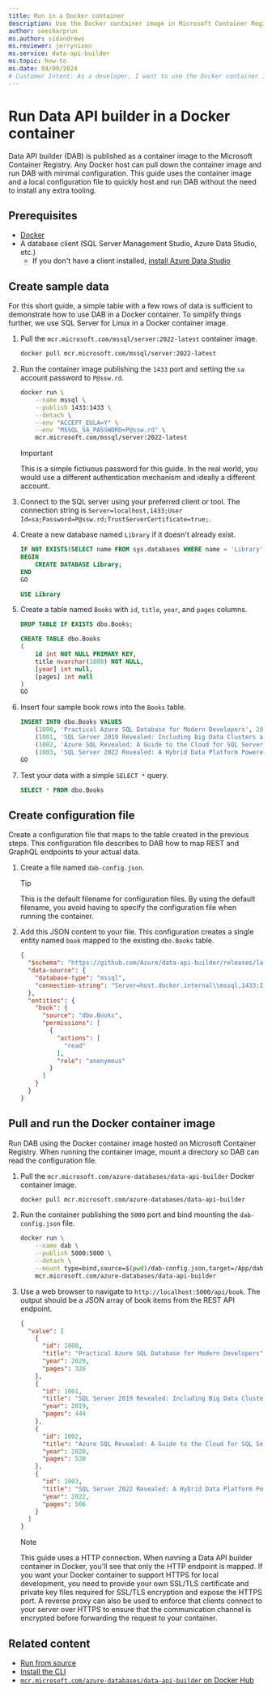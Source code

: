 ```yaml
---
title: Run in a Docker container
description: Use the Docker container image in Microsoft Container Registry to run Data API builder locally or in an Azure hosting service.
author: seesharprun
ms.author: sidandrews
ms.reviewer: jerrynixon
ms.service: data-api-builder
ms.topic: how-to
ms.date: 04/09/2024
# Customer Intent: As a developer, I want to use the Docker container image, so that I can run Data API builder anywhere in a portable fashion.
---
```


# Run Data API builder in a Docker container

Data API builder (DAB) is published as a container image to the Microsoft Container Registry. Any Docker host can pull down the container image and run DAB with minimal configuration. This guide uses the container image and a local configuration file to quickly host and run DAB without the need to install any extra tooling.

## Prerequisites

- [Docker](https://www.docker.com/products/docker-desktop/)
- A database client (SQL Server Management Studio, Azure Data Studio, etc.)
  - If you don't have a client installed, [install Azure Data Studio](/azure-data-studio/download-azure-data-studio)

## Create sample data

For this short guide, a simple table with a few rows of data is sufficient to demonstrate how to use DAB in a Docker container. To simplify things further, we use SQL Server for Linux in a Docker container image.

1. Pull the `mcr.microsoft.com/mssql/server:2022-latest` container image.

    ```bash
    docker pull mcr.microsoft.com/mssql/server:2022-latest
    ```

1. Run the container image publishing the `1433` port and setting the `sa` account password to `P@ssw.rd`.

    ```bash
    docker run \
        --name mssql \
        --publish 1433:1433 \
        --detach \
        --env "ACCEPT_EULA=Y" \
        --env "MSSQL_SA_PASSWORD=P@ssw.rd" \
        mcr.microsoft.com/mssql/server:2022-latest
    ```

    > [!IMPORTANT]
    > This is a simple fictiuous password for this guide. In the real world, you would use a different authentication mechanism and ideally a different account.

1. Connect to the SQL server using your preferred client or tool. The connection string is `Server=localhost,1433;User Id=sa;Password=P@ssw.rd;TrustServerCertificate=true;`.

1. Create a new database named `Library` if it doesn't already exist.

    ```sql
    IF NOT EXISTS(SELECT name FROM sys.databases WHERE name = 'Library')
    BEGIN
        CREATE DATABASE Library;
    END
    GO

    USE Library
    ```

1. Create a table named `Books` with `id`, `title`, `year`, and `pages` columns.

    ```sql
    DROP TABLE IF EXISTS dbo.Books;

    CREATE TABLE dbo.Books
    (
        id int NOT NULL PRIMARY KEY,
        title nvarchar(1000) NOT NULL,
        [year] int null,
        [pages] int null
    )
    GO
    ```

1. Insert four sample book rows into the `Books` table.

    ```sql
    INSERT INTO dbo.Books VALUES
        (1000, 'Practical Azure SQL Database for Modern Developers', 2020, 326),
        (1001, 'SQL Server 2019 Revealed: Including Big Data Clusters and Machine Learning', 2019, 444),
        (1002, 'Azure SQL Revealed: A Guide to the Cloud for SQL Server Professionals', 2020, 528),
        (1003, 'SQL Server 2022 Revealed: A Hybrid Data Platform Powered by Security, Performance, and Availability', 2022, 506)
    GO
    ```

1. Test your data with a simple `SELECT *` query.

    ```sql
    SELECT * FROM dbo.Books
    ```

## Create configuration file

Create a configuration file that maps to the table created in the previous steps. This configuration file describes to DAB how to map REST and GraphQL endpoints to your actual data.

1. Create a file named `dab-config.json`.

    > [!TIP]
    > This is the default filename for configuration files. By using the default filename, you avoid having to specify the configuration file when running the container.

1. Add this JSON content to your file. This configuration creates a single entity named `book` mapped to the existing `dbo.Books` table.

    ```json
    {
      "$schema": "https://github.com/Azure/data-api-builder/releases/latest/download/dab.draft.schema.json",
      "data-source": {
        "database-type": "mssql",
        "connection-string": "Server=host.docker.internal\\mssql,1433;Initial Catalog=Library;User Id=sa;Password=P@ssw.rd;TrustServerCertificate=true;"
      },
      "entities": {
        "book": {
          "source": "dbo.Books",
          "permissions": [
            {
              "actions": [
                "read"
              ],
              "role": "anonymous"
            }
          ]
        }
      }
    }
    ```

## Pull and run the Docker container image

Run DAB using the Docker container image hosted on Microsoft Container Registry. When running the container image, mount a directory so DAB can read the configuration file.

1. Pull the `mcr.microsoft.com/azure-databases/data-api-builder` Docker container image.

    ```bash
    docker pull mcr.microsoft.com/azure-databases/data-api-builder
    ```

1. Run the container publishing the `5000` port and bind mounting the `dab-config.json` file.

    ```bash
    docker run \
        --name dab \
        --publish 5000:5000 \
        --detach \
        --mount type=bind,source=$(pwd)/dab-config.json,target=/App/dab-config.json,readonly \
        mcr.microsoft.com/azure-databases/data-api-builder
    ```

1. Use a web browser to navigate to `http://localhost:5000/api/book`. The output should be a JSON array of book items from the REST API endpoint.

    ```json
    {
      "value": [
        {
          "id": 1000,
          "title": "Practical Azure SQL Database for Modern Developers",
          "year": 2020,
          "pages": 326
        },
        {
          "id": 1001,
          "title": "SQL Server 2019 Revealed: Including Big Data Clusters and Machine Learning",
          "year": 2019,
          "pages": 444
        },
        {
          "id": 1002,
          "title": "Azure SQL Revealed: A Guide to the Cloud for SQL Server Professionals",
          "year": 2020,
          "pages": 528
        },
        {
          "id": 1003,
          "title": "SQL Server 2022 Revealed: A Hybrid Data Platform Powered by Security, Performance, and Availability",
          "year": 2022,
          "pages": 506
        }
      ]
    }
    ```

    > [!NOTE]
    > This guide uses a HTTP connection. When running a Data API builder container in Docker, you'll see that only the HTTP endpoint is mapped. If you want your Docker container to support HTTPS for local development, you need to provide your own SSL/TLS certificate and private key files required for SSL/TLS encryption and expose the HTTPS port.
    > A reverse proxy can also be used to enforce that clients connect to your server over HTTPS to ensure that the communication channel is encrypted before forwarding the request to your container.

## Related content

- [Run from source](how-to-run-from-source.md)
- [Install the CLI](how-to-install-cli.md)
- [`mcr.microsoft.com/azure-databases/data-api-builder` on Docker Hub](https://hub.docker.com/_/microsoft-azure-databases-data-api-builder)
